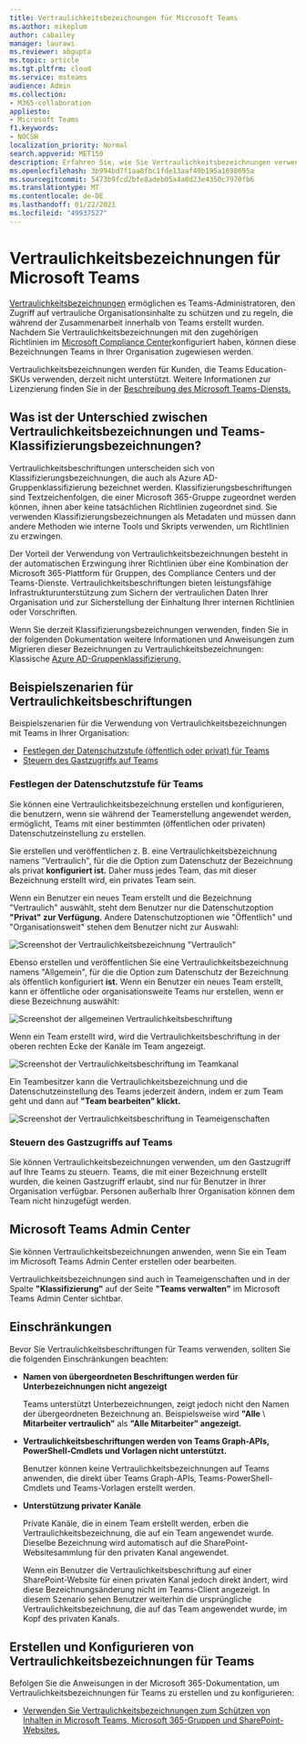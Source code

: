 ```yaml
---
title: Vertraulichkeitsbezeichnungen für Microsoft Teams
ms.author: mikeplum
author: cabailey
manager: laurawi
ms.reviewer: abgupta
ms.topic: article
ms.tgt.pltfrm: cloud
ms.service: msteams
audience: Admin
ms.collection:
- M365-collaboration
appliesto:
- Microsoft Teams
f1.keywords:
- NOCSH
localization_priority: Normal
search.appverid: MET150
description: Erfahren Sie, wie Sie Vertraulichkeitsbezeichnungen verwenden, um Ihre Teams in Microsoft Teams zu schützen.
ms.openlocfilehash: 3b994bd7f1aa8fbc1fde13aaf49b195a1698695a
ms.sourcegitcommit: 5473b9fcd2bfe8adeb05a4a8d23e4350c7970fb6
ms.translationtype: MT
ms.contentlocale: de-DE
ms.lasthandoff: 01/22/2021
ms.locfileid: "49937527"
---
```

# <a name="sensitivity-labels-for-microsoft-teams"></a>Vertraulichkeitsbezeichnungen für Microsoft Teams

[Vertraulichkeitsbezeichnungen](https://docs.microsoft.com/microsoft-365/compliance/sensitivity-labels) ermöglichen es Teams-Administratoren, den Zugriff auf vertrauliche Organisationsinhalte zu schützen und zu regeln, die während der Zusammenarbeit innerhalb von Teams erstellt wurden. Nachdem Sie Vertraulichkeitsbezeichnungen mit den zugehörigen Richtlinien im [Microsoft Compliance Center](https://docs.microsoft.com/microsoft-365/compliance/go-to-the-securitycompliance-center)konfiguriert haben, können diese Bezeichnungen Teams in Ihrer Organisation zugewiesen werden.

Vertraulichkeitsbezeichnungen werden für Kunden, die Teams Education-SKUs verwenden, derzeit nicht unterstützt. Weitere Informationen zur Lizenzierung finden Sie in der [Beschreibung des Microsoft Teams-Diensts.](https://docs.microsoft.com/office365/servicedescriptions/teams-service-description)

## <a name="whats-the-difference-between-sensitivity-labels-and-teams-classification-labels"></a>Was ist der Unterschied zwischen Vertraulichkeitsbezeichnungen und Teams-Klassifizierungsbezeichnungen?

Vertraulichkeitsbeschriftungen unterscheiden sich von Klassifizierungsbezeichnungen, die auch als Azure AD-Gruppenklassifizierung bezeichnet werden. Klassifizierungsbeschriftungen sind Textzeichenfolgen, die einer Microsoft 365-Gruppe zugeordnet werden können, ihnen aber keine tatsächlichen Richtlinien zugeordnet sind. Sie verwenden Klassifizierungsbezeichnungen als Metadaten und müssen dann andere Methoden wie interne Tools und Skripts verwenden, um Richtlinien zu erzwingen.

Der Vorteil der Verwendung von Vertraulichkeitsbezeichnungen besteht in der automatischen Erzwingung ihrer Richtlinien über eine Kombination der Microsoft 365-Plattform für Gruppen, des Compliance Centers und der Teams-Dienste. Vertraulichkeitsbeschriftungen bieten leistungsfähige Infrastrukturunterstützung zum Sichern der vertraulichen Daten Ihrer Organisation und zur Sicherstellung der Einhaltung Ihrer internen Richtlinien oder Vorschriften.

Wenn Sie derzeit Klassifizierungsbezeichnungen verwenden, finden Sie in der folgenden Dokumentation weitere Informationen und Anweisungen zum Migrieren dieser Bezeichnungen zu Vertraulichkeitsbezeichnungen: Klassische [Azure AD-Gruppenklassifizierung.](https://docs.microsoft.com/microsoft-365/compliance/sensitivity-labels-teams-groups-sites#classic-azure-ad-group-classification)

## <a name="example-scenarios-for-sensitivity-labels"></a>Beispielszenarien für Vertraulichkeitsbeschriftungen

Beispielszenarien für die Verwendung von Vertraulichkeitsbezeichnungen mit Teams in Ihrer Organisation:

- [Festlegen der Datenschutzstufe (öffentlich oder privat) für Teams](#set-the-privacy-level-for-teams)
- [Steuern des Gastzugriffs auf Teams](#control-guest-access-to-teams)

### <a name="set-the-privacy-level-for-teams"></a>Festlegen der Datenschutzstufe für Teams

Sie können eine Vertraulichkeitsbezeichnung erstellen und konfigurieren, die benutzern, wenn sie während der Teamerstellung angewendet werden, ermöglicht, Teams mit einer bestimmten (öffentlichen oder privaten) Datenschutzeinstellung zu erstellen.

Sie erstellen und veröffentlichen z. B. eine Vertraulichkeitsbezeichnung namens "Vertraulich", für die die Option zum Datenschutz der Bezeichnung als privat **konfiguriert ist.** Daher muss jedes Team, das mit dieser Bezeichnung erstellt wird, ein privates Team sein. 

Wenn ein Benutzer ein neues Team  erstellt und die Bezeichnung "Vertraulich" auswählt, steht dem Benutzer nur die Datenschutzoption **"Privat" zur Verfügung.** Andere Datenschutzoptionen wie "Öffentlich" und "Organisationsweit" stehen dem Benutzer nicht zur Auswahl:

![Screenshot der Vertraulichkeitsbezeichnung "Vertraulich"](media/sensitivity-labels-confidential-example.png)

Ebenso erstellen und veröffentlichen Sie eine Vertraulichkeitsbezeichnung namens "Allgemein", für die die Option zum Datenschutz der Bezeichnung als öffentlich konfiguriert **ist.** Wenn ein Benutzer ein neues Team erstellt, kann er öffentliche oder organisationsweite Teams nur erstellen, wenn er diese Bezeichnung auswählt:

![Screenshot der allgemeinen Vertraulichkeitsbeschriftung](media/sensitivity-labels-general-example.png)

Wenn ein Team erstellt wird, wird die Vertraulichkeitsbeschriftung in der oberen rechten Ecke der Kanäle im Team angezeigt.

![Screenshot der Vertraulichkeitsbeschriftung im Teamkanal](media/sensitivity-labels-channel.png)

Ein Teambesitzer kann die Vertraulichkeitsbezeichnung und die Datenschutzeinstellung des Teams jederzeit ändern, indem er zum Team geht und dann auf **"Team bearbeiten" klickt.**

![Screenshot der Vertraulichkeitsbeschriftung in Teameigenschaften](media/sensitivity-labels-edit-team.png)

### <a name="control-guest-access-to-teams"></a>Steuern des Gastzugriffs auf Teams

Sie können Vertraulichkeitsbezeichnungen verwenden, um den Gastzugriff auf Ihre Teams zu steuern. Teams, die mit einer Bezeichnung erstellt wurden, die keinen Gastzugriff erlaubt, sind nur für Benutzer in Ihrer Organisation verfügbar. Personen außerhalb Ihrer Organisation können dem Team nicht hinzugefügt werden.

## <a name="microsoft-teams-admin-center"></a>Microsoft Teams Admin Center

Sie können Vertraulichkeitsbezeichnungen anwenden, wenn Sie ein Team im Microsoft Teams Admin Center erstellen oder bearbeiten. 

Vertraulichkeitsbezeichnungen sind auch in Teameigenschaften und in der Spalte **"Klassifizierung"** auf der Seite **"Teams verwalten"** im Microsoft Teams Admin Center sichtbar.

## <a name="limitations"></a>Einschränkungen

Bevor Sie Vertraulichkeitsbeschriftungen für Teams verwenden, sollten Sie die folgenden Einschränkungen beachten:

- **Namen von übergeordneten Beschriftungen werden für Unterbezeichnungen nicht angezeigt**
    
    Teams unterstützt Unterbezeichnungen, zeigt jedoch nicht den Namen der übergeordneten Bezeichnung an. Beispielsweise wird **"Alle** \\ **Mitarbeiter vertraulich"** als **"Alle Mitarbeiter" angezeigt.**

- **Vertraulichkeitsbeschriftungen werden von Teams Graph-APIs, PowerShell-Cmdlets und Vorlagen nicht unterstützt.**
    
    Benutzer können keine Vertraulichkeitsbezeichnungen auf Teams anwenden, die direkt über Teams Graph-APIs, Teams-PowerShell-Cmdlets und Teams-Vorlagen erstellt werden.

- **Unterstützung privater Kanäle**
    
    Private Kanäle, die in einem Team erstellt werden, erben die Vertraulichkeitsbezeichnung, die auf ein Team angewendet wurde. Dieselbe Bezeichnung wird automatisch auf die SharePoint-Websitesammlung für den privaten Kanal angewendet.
    
    Wenn ein Benutzer die Vertraulichkeitsbeschriftung auf einer SharePoint-Website für einen privaten Kanal jedoch direkt ändert, wird diese Bezeichnungsänderung nicht im Teams-Client angezeigt. In diesem Szenario sehen Benutzer weiterhin die ursprüngliche Vertraulichkeitsbezeichnung, die auf das Team angewendet wurde, im Kopf des privaten Kanals.

## <a name="how-to-create-and-configure-sensitivity-labels-for-teams"></a>Erstellen und Konfigurieren von Vertraulichkeitsbezeichnungen für Teams

Befolgen Sie die Anweisungen in der Microsoft 365-Dokumentation, um Vertraulichkeitsbezeichnungen für Teams zu erstellen und zu konfigurieren: 

- [Verwenden Sie Vertraulichkeitsbezeichnungen zum Schützen von Inhalten in Microsoft Teams, Microsoft 365-Gruppen und SharePoint-Websites.](https://docs.microsoft.com/microsoft-365/compliance/sensitivity-labels-teams-groups-sites)

